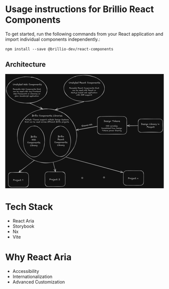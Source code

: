 # Usage instructions for Brillio React Components

To get started, run the following commands from your React application and import individual components independently.:

```shell
npm install --save @brillio-dev/react-components
```

## Architecture

![Architecture](brillio-components-library.png)

# Tech Stack

- React Aria
- Storybook
- Nx
- Vite

# Why React Aria

- Accessibility
- Internationalization
- Advanced Customization
